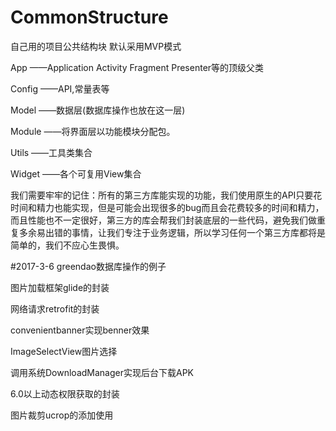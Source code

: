 # CommonStructure
自己用的项目公共结构块
默认采用MVP模式

App  ——Application Activity Fragment Presenter等的顶级父类

Config  ——API,常量表等

Model  ——数据层(数据库操作也放在这一层)

Module ——将界面层以功能模块分配包。

Utils    ——工具类集合

Widget  ——各个可复用View集合

我们需要牢牢的记住：所有的第三方库能实现的功能，我们使用原生的API只要花时间和精力也能实现，但是可能会出现很多的bug而且会花费较多的时间和精力，而且性能也不一定很好，第三方的库会帮我们封装底层的一些代码，避免我们做重复多余易出错的事情，让我们专注于业务逻辑，所以学习任何一个第三方库都将是简单的，我们不应心生畏惧。

#2017-3-6
greendao数据库操作的例子

图片加载框架glide的封装

网络请求retrofit的封装

convenientbanner实现benner效果

ImageSelectView图片选择

调用系统DownloadManager实现后台下载APK

6.0以上动态权限获取的封装

图片裁剪ucrop的添加使用
